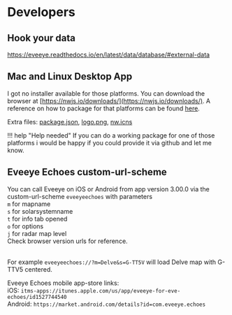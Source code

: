 # Developers

## Hook your data
https://eveeye.readthedocs.io/en/latest/data/database/#external-data

## Mac and Linux Desktop App
I got no installer available for those platforms. You can download the browser at [https://nwjs.io/downloads/](https://nwjs.io/downloads/). 
A reference on how to package for that platforms can be found [here](http://docs.nwjs.io/en/latest/For%20Users/Package%20and%20Distribute/#platform-specific-steps).

Extra files: [package.json](https://www.dropbox.com/s/0knpy9bi84dp7ay/package.json?dl=0), [logo.png](https://www.dropbox.com/s/b9adylfp2x1fmw6/logo.png?dl=0), [nw.icns](https://www.dropbox.com/s/0u6pfn6qkm33u5t/nw.icns?dl=0)

!!! help "Help needed"
    If you can do a working package for one of those platforms i would be happy if you could provide it via github and let me know.
    
## Eveeye Echoes custom-url-scheme
You can call Eveeye on iOS or Android from app version 3.00.0 via the custom-url-scheme `eveeyeechoes` with parameters <br>
`m` for mapname<br>
`s` for solarsystemname<br>
`t` for info tab opened <br>
`o` for options<br>
`j` for radar map level <br>
Check browser version urls for reference.<br><br>

For example `eveeyeechoes://?m=Delve&s=G-TT5V` will load Delve map with G-TTV5 centered. 

Eveeye Echoes mobile app-store links:<br>
iOS: `itms-apps://itunes.apple.com/us/app/eveeye-for-eve-echoes/id1527744540`<br>
Android: `https://market.android.com/details?id=com.eveeye.echoes`
<!--stackedit_data:
eyJoaXN0b3J5IjpbLTE4MjkyNDgwOTksNjc0OTY0MSwtMjA3OD
c4MjEyOCwtMTUxMDc3NzUwLDI3NzM5NzQ2NiwtMTMyNDYxNjQz
LDYxMDI5ODg4NiwyMDUzNTI0OTAwLDQzMDc0MDY3MCwtMjYxMT
EwNzk0XX0=
-->